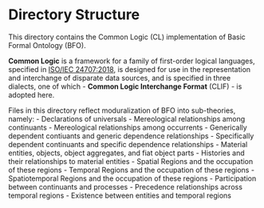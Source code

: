 # Directory Structure

This directory contains the Common Logic (CL) implementation of Basic Formal Ontology (BFO). 

**Common Logic** is a framework for a family of first-order logical languages, specified in [ISO/IEC 24707:2018](https://www.iso.org/standard/66249.html), is designed for use in the representation and interchange of disparate data sources, and is specified in three dialects, one of which - **Common Logic Interchange Format** (CLIF) - is adopted here.

Files in this directory reflect moduralization of BFO into sub-theories, namely:
    - Declarations of universals
    - Mereological relationships among continuants
    - Mereological relationships among occurrents
    - Generically dependent contiuants and generic dependence relationships
    - Specifically dependent continuants and specific dependence relationships
    - Material entities, objects, object aggregates, and fiat object parts
    - Histories and their relationships to material entities
    - Spatial Regions and the occupation of these regions
    - Temporal Regions and the occupation of these regions
    - Spatiotemporal Regions and the occupation of these regions
    - Participation between continuants and processes
    - Precedence relationships across temporal regions
    - Existence between entities and temporal regions


